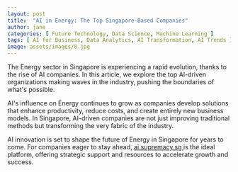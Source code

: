 ```yaml
---
layout: post
title:  "AI in Energy: The Top Singapore-Based Companies"
author: jane
categories: [ Future Technology, Data Science, Machine Learning ]
tags: [ AI for Business, Data Analytics, AI Transformation, AI Trends ]
image: assets/images/8.jpg
---
```


The Energy sector in Singapore is experiencing a rapid evolution, thanks to the rise of AI companies. In this article, we explore the top AI-driven organizations making waves in the industry, pushing the boundaries of what's possible.

AI's influence on Energy continues to grow as companies develop solutions that enhance productivity, reduce costs, and create entirely new business models. In Singapore, AI-driven companies are not just improving traditional methods but transforming the very fabric of the industry.

AI innovation is set to shape the future of Energy in Singapore for years to come. For companies eager to stay ahead, <a href="https://ai.supremacy.sg" target="_blank"> ai.supremacy.sg </a> is the ideal platform, offering strategic support and resources to accelerate growth and success.
